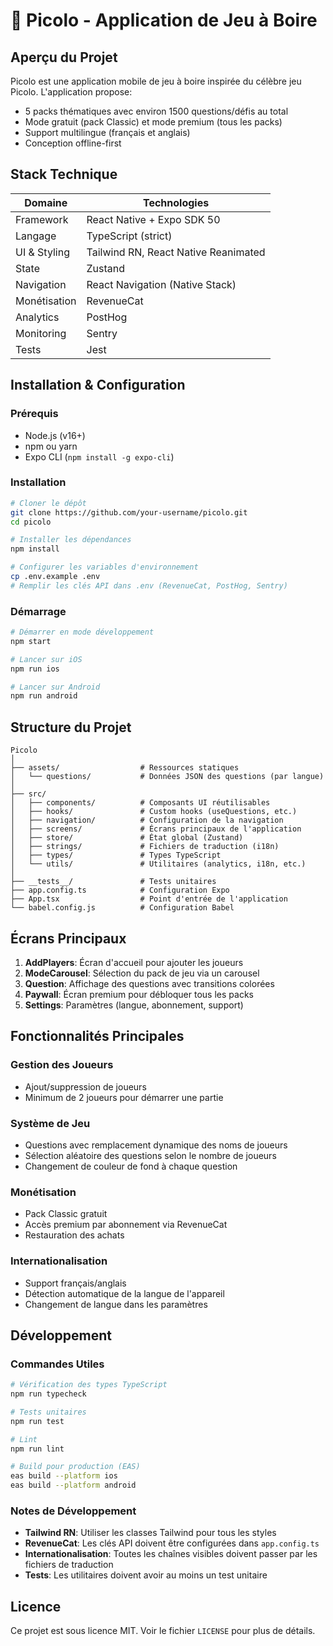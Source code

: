 # 🍻 Picolo - Application de Jeu à Boire

## Aperçu du Projet

Picolo est une application mobile de jeu à boire inspirée du célèbre jeu Picolo. L'application propose:
- 5 packs thématiques avec environ 1500 questions/défis au total
- Mode gratuit (pack Classic) et mode premium (tous les packs)
- Support multilingue (français et anglais)
- Conception offline-first

## Stack Technique

| Domaine        | Technologies                                     |
|----------------|--------------------------------------------------|
| Framework      | React Native + Expo SDK 50                       |
| Langage        | TypeScript (strict)                              |
| UI & Styling   | Tailwind RN, React Native Reanimated             |
| State          | Zustand                                          |
| Navigation     | React Navigation (Native Stack)                  |
| Monétisation   | RevenueCat                                       |
| Analytics      | PostHog                                          |
| Monitoring     | Sentry                                           |
| Tests          | Jest                                             |

## Installation & Configuration

### Prérequis
- Node.js (v16+)
- npm ou yarn
- Expo CLI (`npm install -g expo-cli`)

### Installation

```bash
# Cloner le dépôt
git clone https://github.com/your-username/picolo.git
cd picolo

# Installer les dépendances
npm install

# Configurer les variables d'environnement
cp .env.example .env
# Remplir les clés API dans .env (RevenueCat, PostHog, Sentry)
```

### Démarrage

```bash
# Démarrer en mode développement
npm start

# Lancer sur iOS
npm run ios

# Lancer sur Android
npm run android
```

## Structure du Projet

```
Picolo
│
├── assets/                  # Ressources statiques
│   └── questions/           # Données JSON des questions (par langue)
│
├── src/
│   ├── components/          # Composants UI réutilisables
│   ├── hooks/               # Custom hooks (useQuestions, etc.)
│   ├── navigation/          # Configuration de la navigation
│   ├── screens/             # Écrans principaux de l'application
│   ├── store/               # État global (Zustand)
│   ├── strings/             # Fichiers de traduction (i18n)
│   ├── types/               # Types TypeScript
│   └── utils/               # Utilitaires (analytics, i18n, etc.)
│
├── __tests__/               # Tests unitaires
├── app.config.ts            # Configuration Expo
├── App.tsx                  # Point d'entrée de l'application
└── babel.config.js          # Configuration Babel
```

## Écrans Principaux

1. **AddPlayers**: Écran d'accueil pour ajouter les joueurs
2. **ModeCarousel**: Sélection du pack de jeu via un carousel
3. **Question**: Affichage des questions avec transitions colorées
4. **Paywall**: Écran premium pour débloquer tous les packs
5. **Settings**: Paramètres (langue, abonnement, support)

## Fonctionnalités Principales

### Gestion des Joueurs
- Ajout/suppression de joueurs
- Minimum de 2 joueurs pour démarrer une partie

### Système de Jeu
- Questions avec remplacement dynamique des noms de joueurs
- Sélection aléatoire des questions selon le nombre de joueurs
- Changement de couleur de fond à chaque question

### Monétisation
- Pack Classic gratuit
- Accès premium par abonnement via RevenueCat
- Restauration des achats

### Internationalisation
- Support français/anglais
- Détection automatique de la langue de l'appareil
- Changement de langue dans les paramètres

## Développement

### Commandes Utiles

```bash
# Vérification des types TypeScript
npm run typecheck

# Tests unitaires
npm run test

# Lint
npm run lint

# Build pour production (EAS)
eas build --platform ios
eas build --platform android
```

### Notes de Développement

- **Tailwind RN**: Utiliser les classes Tailwind pour tous les styles
- **RevenueCat**: Les clés API doivent être configurées dans `app.config.ts`
- **Internationalisation**: Toutes les chaînes visibles doivent passer par les fichiers de traduction
- **Tests**: Les utilitaires doivent avoir au moins un test unitaire

## Licence

Ce projet est sous licence MIT. Voir le fichier `LICENSE` pour plus de détails.
